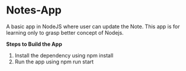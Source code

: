 # Notes-App
A basic app in NodeJS where user can update the Note. This app is for learning only to grasp better concept of Nodejs.

**Steps to Build the App**
1. Install the dependency using npm install
2. Run the app using npm run start
